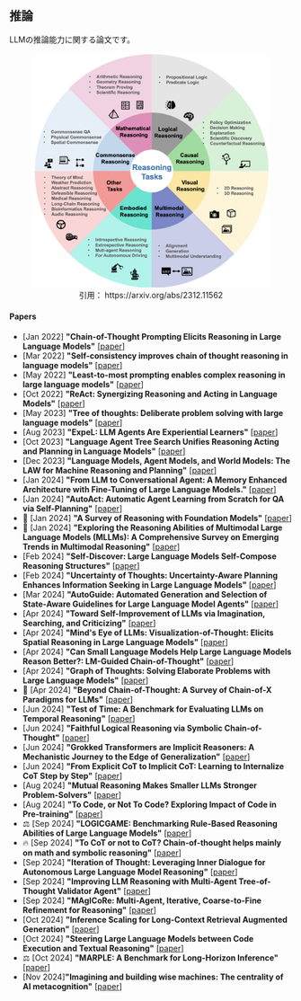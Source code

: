 
## 推論
 LLMの推論能力に関する論文です。
<figure style="text-align: center;">
    <img alt="" src="../assets/reasoning.png" width="500" />
    <figcaption style="text-align: center;">引用： https://arxiv.org/abs/2312.11562</figcaption>
</figure>

#### Papers
* [Jan 2022] **"Chain-of-Thought Prompting Elicits Reasoning in Large Language Models"** [[paper](https://arxiv.org/abs/2201.11903)]
* [Mar 2022] **"Self-consistency improves chain of thought reasoning in language models"** [[paper](https://arxiv.org/abs/2203.11171)]
* [May 2022] **"Least-to-most prompting enables complex reasoning in large language models"** [[paper](https://arxiv.org/abs/2205.10625)]
* [Oct 2022] **"ReAct: Synergizing Reasoning and Acting in Language Models"** [[paper](https://arxiv.org/abs/2210.03629)]
* [May 2023] **"Tree of thoughts: Deliberate problem solving with large language models"** [[paper](https://arxiv.org/abs/2305.10601)]
* [Aug 2023] **"ExpeL: LLM Agents Are Experiential Learners"** [[paper](https://arxiv.org/abs/2308.10144)]
* [Oct 2023] **"Language Agent Tree Search Unifies Reasoning Acting and Planning in Language Models"** [[paper](https://arxiv.org/abs/2310.04406)]
* [Dec 2023] **"Language Models, Agent Models, and World Models: The LAW for Machine Reasoning and Planning"** [[paper](https://arxiv.org/abs/2312.05230)]
* [Jan 2024] **"From LLM to Conversational Agent: A Memory Enhanced Architecture with Fine-Tuning of Large Language Models."** [[paper](https://arxiv.org/abs/2401.02777)]
* [Jan 2024] **"AutoAct: Automatic Agent Learning from Scratch for QA via Self-Planning"** [[paper](https://arxiv.org/abs/2401.05268)]
* 📖 [Jan 2024] **"A Survey of Reasoning with Foundation Models"** [[paper](https://arxiv.org/abs/2312.11562)]
* 📖 [Jan 2024] **"Exploring the Reasoning Abilities of Multimodal Large Language Models (MLLMs): A Comprehensive Survey on Emerging Trends in Multimodal Reasoning"** [[paper](https://arxiv.org/abs/2401.06805)]
* [Feb 2024] **"Self-Discover: Large Language Models Self-Compose Reasoning Structures"** [[paper](https://arxiv.org/abs/2402.03620)]
* [Feb 2024] **"Uncertainty of Thoughts: Uncertainty-Aware Planning Enhances Information Seeking in Large Language Models"** [[paper](https://arxiv.org/abs/2402.03271)]
* [Mar 2024] **"AutoGuide: Automated Generation and Selection of State-Aware Guidelines for Large Language Model Agents"** [[paper](https://arxiv.org/abs/2403.08978)]
* [Apr 2024] **"Toward Self-Improvement of LLMs via Imagination, Searching, and Criticizing"** [[paper](https://arxiv.org/abs/2404.12253)]
* [Apr 2024] **"Mind's Eye of LLMs: Visualization-of-Thought: Elicits Spatial Reasoning in Large Language Models"** [[paper](https://arxiv.org/abs/2404.03622)]
* [Apr 2024] **"Can Small Language Models Help Large Language Models Reason Better?: LM-Guided Chain-of-Thought"** [[paper](https://arxiv.org/abs/2404.03414)]
* [Apr 2024] **"Graph of Thoughts: Solving Elaborate Problems with Large Language Models"** [[paper](https://arxiv.org/abs/2308.09687)]
* 📖 [Apr 2024] **"Beyond Chain-of-Thought: A Survey of Chain-of-X Paradigms for LLMs"** [[paper](https://arxiv.org/abs/2404.15676)]
* [Jun 2024] **"Test of Time: A Benchmark for Evaluating LLMs on Temporal Reasoning"** [[paper](https://arxiv.org/abs/2406.09170)]
* [Jun 2024] **"Faithful Logical Reasoning via Symbolic Chain-of-Thought"** [[paper](https://arxiv.org/abs/2405.18357)]
* [Jun 2024] **"Grokked Transformers are Implicit Reasoners: A Mechanistic Journey to the Edge of Generalization"** [[paper](https://arxiv.org/abs/2405.15071)]
* [Jun 2024] **"From Explicit CoT to Implicit CoT: Learning to Internalize CoT Step by Step"** [[paper](https://arxiv.org/abs/2405.14838)]
* [Aug 2024] **"Mutual Reasoning Makes Smaller LLMs Stronger Problem-Solvers"** [[paper](https://arxiv.org/abs/2408.06195)]
* [Aug 2024] **"To Code, or Not To Code? Exploring Impact of Code in Pre-training"** [[paper](https://arxiv.org/abs/2408.10914)]
* ⚖️ [Sep 2024] **"LOGICGAME: Benchmarking Rule-Based Reasoning Abilities of Large Language Models"** [[paper](https://arxiv.org/abs/2408.15778)]
* 🔥 [Sep 2024] **"To CoT or not to CoT? Chain-of-thought helps mainly on math and symbolic reasoning"** [[paper](https://arxiv.org/abs/2409.12183)]
* [Sep 2024] **"Iteration of Thought: Leveraging Inner Dialogue for Autonomous Large Language Model Reasoning"** [[paper](https://arxiv.org/abs/2409.12618)]
* [Sep 2024] **"Improving LLM Reasoning with Multi-Agent Tree-of-Thought Validator Agent"** [[paper](https://arxiv.org/abs/2409.11527)]
* [Sep 2024] **"MAgICoRe: Multi-Agent, Iterative, Coarse-to-Fine Refinement for Reasoning"** [[paper](https://arxiv.org/abs/2409.12147)]
* [Oct 2024] **"Inference Scaling for Long-Context Retrieval Augmented Generation"** [[paper](https://arxiv.org/abs/2410.04343)]
* [Oct 2024] **"Steering Large Language Models between Code Execution and Textual Reasoning"** [[paper](https://arxiv.org/abs/2410.03524)]
* ⚖️ [Oct 2024] **"MARPLE: A Benchmark for Long-Horizon Inference"** [[paper](https://arxiv.org/abs/2410.01926)]
* [Nov 2024]**"Imagining and building wise machines: The centrality of AI metacognition"** [[paper](https://arxiv.org/abs/2411.02478)]